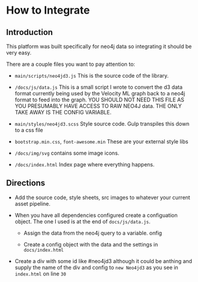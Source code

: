# How to Integrate

## Introduction

This platform was built specifically for neo4j data so integrating it should be very easy.

There are a couple files you want to pay attention to:

* `main/scripts/neo4jd3.js`
    This is the source code of the library.

*  `/docs/js/data.js`
    This is a small script I wrote to convert the d3 data format currently being used by the Velocity ML graph back to a neo4j format to feed into the graph. YOU SHOULD NOT NEED THIS FILE AS YOU PRESUMABLY HAVE ACCESS TO RAW NEO4J data. THE ONLY TAKE AWAY IS THE CONFIG VARIABLE.

* `main/styles/neo4jd3.scss`
  Style source code. Gulp transpiles this down to a css file

* `bootstrap.min.css`, `font-awesome.min` These are your external style libs

* `/docs/img/svg` contains some image icons.

* `/docs/index.html` Index page where everything happens.

## Directions

* Add the source code, style sheets, src images to whatever your current asset pipeline.

* When you have all dependencies configured  create a configuation object. The one I used is at the end of `docs/js/data.js`.

    * Assign the data from the neo4j query to a variable. onfig

    * Create a config object with the data and the settings in `docs/index.html`


* Create a div with some id like #neo4jd3 although it could be anthing and supply the name of the div and config to `new Neo4jd3` as you see in `index.html` on line `30`
